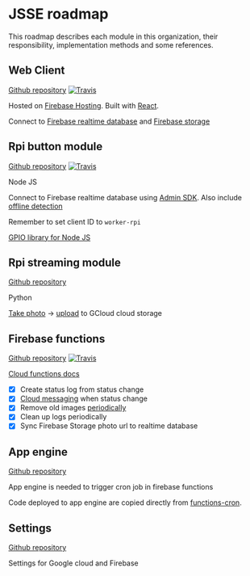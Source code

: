 # JSSE roadmap
This roadmap describes each module in this organization, their responsibility, implementation
methods and some references.

## Web Client
[Github repository](https://github.com/jsse-2017-ph23/web-frontend) [![Travis](https://img.shields.io/travis/jsse-2017-ph23/web-frontend.svg?style=flat-square)](https://travis-ci.org/jsse-2017-ph23/web-frontend)

Hosted on [Firebase Hosting]. Built with [React].

Connect to [Firebase realtime database] and [Firebase storage]

[Firebase Hosting]: https://firebase.google.com/docs/hosting/
[React]: https://facebook.github.io/react/
[Firebase realtime database]: https://firebase.google.com/docs/database/
[Firebase storage]: https://firebase.google.com/docs/storage/web/download-files

## Rpi button module
[Github repository](https://github.com/jsse-2017-ph23/rpi-button) [![Travis](https://img.shields.io/travis/jsse-2017-ph23/rpi-button.svg?style=flat-square)](https://travis-ci.org/jsse-2017-ph23/rpi-button)

Node JS

Connect to Firebase realtime database using [Admin SDK]. Also include [offline detection]

Remember to set client ID to `worker-rpi`

[GPIO library for Node JS]

[Admin SDK]: https://firebase.google.com/docs/database/admin/start
[offline detection]: https://firebase.google.com/docs/database/web/offline-capabilities
[GPIO library for Node JS]: https://github.com/fivdi/onoff

## Rpi streaming module
[Github repository](https://github.com/jsse-2017-ph23/rpi-streaming)

Python

[Take photo] -> [upload] to GCloud cloud storage

[Take photo]: http://picamera.readthedocs.io/en/release-1.13/recipes1.html
[upload]: https://cloud.google.com/storage/docs/object-basics#storage-upload-object-python

## Firebase functions
[Github repository](https://github.com/jsse-2017-ph23/firebase-functions) [![Travis](https://img.shields.io/travis/jsse-2017-ph23/firebase-functions.svg?style=flat-square)](https://travis-ci.org/jsse-2017-ph23/firebase-functions)

[Cloud functions docs]
 - [x] Create status log from status change
 - [x] [Cloud messaging] when status change 
 - [x] Remove old images [periodically]
 - [x] Clean up logs periodically
 - [x] Sync Firebase Storage photo url to realtime database

[Cloud functions docs]: https://firebase.google.com/docs/functions/
[Cloud messaging]: https://firebase.google.com/docs/cloud-messaging/admin/send-messages
[periodically]: https://firebase.googleblog.com/2017/03/how-to-schedule-cron-jobs-with-cloud.html

## App engine
[Github repository](https://github.com/jsse-2017-ph23/app-engine)

App engine is needed to trigger cron job in firebase functions

Code deployed to app engine are copied directly from [functions-cron].

[functions-cron]: https://github.com/firebase/functions-cron

## Settings
[Github repository](https://github.com/jsse-2017-ph23/settings)

Settings for Google cloud and Firebase
